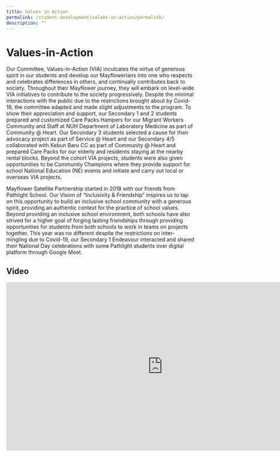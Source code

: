 ```yaml
---
title: Values in Action
permalink: /student-development/values-in-action/permalink/
description: ""
---
```

Values-in-Action
================

Our Committee, Values-in-Action (VIA) inculcates the virtue of generous spirit in our students and develop our Mayflowerians into one who respects and celebrates differences in others, and continually contributes back to society. Throughout their Mayflower journey, they will embark on level-wide VIA initiatives to contribute to the society progressively. Despite the minimal interactions with the public due to the restrictions brought about by Covid-19, the committee adapted and made slight adjustments to the program. To show their appreciation and support, our Secondary 1 and 2 students prepared and customized Care Packs Hampers for our Migrant Workers Community and Staff at NUH Department of Laboratory Medicine as part of Community @ Heart. Our Secondary 3 students selected a cause for their advocacy project as part of Service @ Heart and our Secondary 4/5 collaborated with Kebun Baru CC as part of Community @ Heart and prepared Care Packs for our elderly and residents staying at the nearby rental blocks. Beyond the cohort VIA projects, students were also given opportunities to be Community Champions where they provide support for school National Education (NE) events and initiate and carry out local or overseas VIA projects.

Mayflower Satellite Partnership started in 2018 with our friends from Pathlight School. Our Vision of “Inclusivity & Friendship” inspires us to tap on this opportunity to build an inclusive school community with a generous spirit, providing an authentic context for the practice of school values. Beyond providing an inclusive school environment, both schools have also strived for a higher goal of forging lasting friendships through providing opportunities for students from both schools to work in teams on projects together. This year was no different despite the restrictions on inter-mingling due to Covid-19, our Secondary 1 Endeavour interacted and shared their National Day celebrations with some Pathlight students over digital platform through Google Meet.

Video
-----
<iframe width="835" height="450" src="https://www.youtube.com/embed/iLRJHFhYi98" title="Mayflower Sec: Value In Action 2020" frameborder="0" allow="accelerometer; autoplay; clipboard-write; encrypted-media; gyroscope; picture-in-picture" allowfullscreen></iframe>